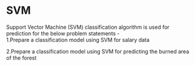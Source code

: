 # SVM
Support Vector Machine (SVM) classification algorithm is used for prediction for the below problem statements -  
1.Prepare a classification model using SVM for salary data 

2.Prepare a classification model using SVM for predicting the burned area of the forest

